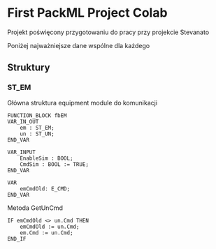 # First PackML Project Colab
Projekt poświęcony przygotowaniu do pracy przy projekcie Stevanato

Poniżej najważniejsze dane wspólne dla każdego

## Struktury

### ST_EM
Główna struktura equipment module do komunikacji
```ST
FUNCTION_BLOCK fbEM
VAR_IN_OUT
	em : ST_EM;
	un : ST_UN;
END_VAR

VAR_INPUT
	EnableSim : BOOL;
	CmdSim : BOOL := TRUE;
END_VAR

VAR
	emCmdOld: E_CMD;
END_VAR
```

Metoda GetUnCmd
```ST
IF emCmdOld <> un.Cmd THEN
	emCmdOld := un.Cmd;
	em.Cmd := un.Cmd;
END_IF
```
